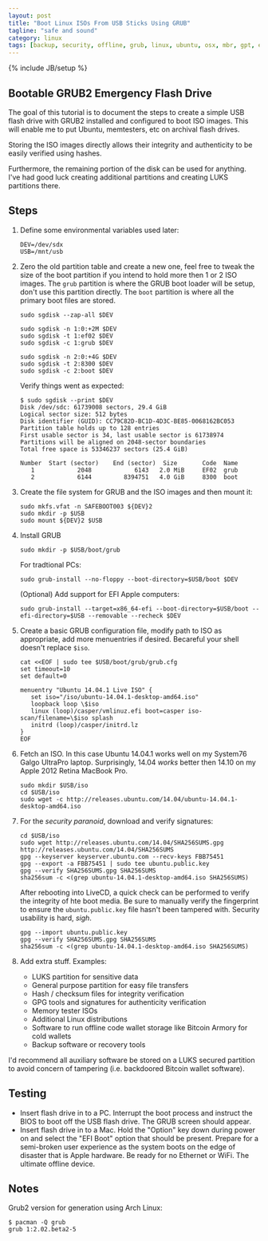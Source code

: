 ```yaml
---
layout: post
title: "Boot Linux ISOs From USB Sticks Using GRUB"
tagline: "safe and sound"
category: linux
tags: [backup, security, offline, grub, linux, ubuntu, osx, mbr, gpt, efi]
---
```

{% include JB/setup %}

## Bootable GRUB2 Emergency Flash Drive

The goal of this tutorial is to document the steps to create a simple USB flash drive with GRUB2 installed and configured to boot ISO images.  This will enable me to put Ubuntu, memtesters, etc on archival flash drives.

Storing the ISO images directly allows their integrity and authenticity to be easily verified using hashes.

Furthermore, the remaining portion of the disk can be used for anything.  I've had good luck creating additional partitions and creating LUKS partitions there.

## Steps

1. Define some environmental variables used later:

       DEV=/dev/sdx
       USB=/mnt/usb

2. Zero the old partition table and create a new one, feel free to tweak the size of the boot partition if you intend to hold more then 1 or 2 ISO images.  The `grub` partition is where the GRUB boot loader will be setup, don't use this partition directly.  The `boot` partition is where all the primary boot files are stored.

       sudo sgdisk --zap-all $DEV

       sudo sgdisk -n 1:0:+2M $DEV
       sudo sgdisk -t 1:ef02 $DEV
       sudo sgdisk -c 1:grub $DEV

       sudo sgdisk -n 2:0:+4G $DEV
       sudo sgdisk -t 2:8300 $DEV
       sudo sgdisk -c 2:boot $DEV

    Verify things went as expected:

       $ sudo sgdisk --print $DEV
       Disk /dev/sdc: 61739008 sectors, 29.4 GiB
       Logical sector size: 512 bytes
       Disk identifier (GUID): CC79C82D-BC1D-4D3C-BE85-0068162BC053
       Partition table holds up to 128 entries
       First usable sector is 34, last usable sector is 61738974
       Partitions will be aligned on 2048-sector boundaries
       Total free space is 53346237 sectors (25.4 GiB)

       Number  Start (sector)    End (sector)  Size       Code  Name
          1            2048            6143   2.0 MiB     EF02  grub
          2            6144         8394751   4.0 GiB     8300  boot

3. Create the file system for GRUB and the ISO images and then mount it:

       sudo mkfs.vfat -n SAFEBOOT003 ${DEV}2
       sudo mkdir -p $USB
       sudo mount ${DEV}2 $USB

4. Install GRUB

       sudo mkdir -p $USB/boot/grub

    For tradtional PCs:

       sudo grub-install --no-floppy --boot-directory=$USB/boot $DEV

    (Optional) Add support for EFI Apple computers:

       sudo grub-install --target=x86_64-efi --boot-directory=$USB/boot --efi-directory=$USB --removable --recheck $DEV


5. Create a basic GRUB configuration file, modify path to ISO as appropriate, add more menuentries if desired.  Becareful your shell doesn't replace `$iso`.

       cat <<EOF | sudo tee $USB/boot/grub/grub.cfg
       set timeout=10
       set default=0

       menuentry "Ubuntu 14.04.1 Live ISO" {
          set iso="/iso/ubuntu-14.04.1-desktop-amd64.iso"
          loopback loop \$iso
          linux (loop)/casper/vmlinuz.efi boot=casper iso-scan/filename=\$iso splash
          initrd (loop)/casper/initrd.lz
       }
       EOF

6. Fetch an ISO.  In this case Ubuntu 14.04.1 works well on my System76 Galgo UltraPro laptop.  Surprisingly, 14.04 *works* better then 14.10 on my Apple 2012 Retina MacBook Pro.

       sudo mkdir $USB/iso
       cd $USB/iso
       sudo wget -c http://releases.ubuntu.com/14.04/ubuntu-14.04.1-desktop-amd64.iso

7. For the *security paranoid*, download and verify signatures:

       cd $USB/iso
       sudo wget http://releases.ubuntu.com/14.04/SHA256SUMS.gpg http://releases.ubuntu.com/14.04/SHA256SUMS
       gpg --keyserver keyserver.ubuntu.com --recv-keys FBB75451
       gpg --export -a FBB75451 | sudo tee ubuntu.public.key
       gpg --verify SHA256SUMS.gpg SHA256SUMS
       sha256sum -c <(grep ubuntu-14.04.1-desktop-amd64.iso SHA256SUMS)

    After rebooting into LiveCD, a quick check can be performed to verify the integrity of hte boot media.  Be sure to manually verify the fingerprint to ensure the `ubuntu.public.key` file hasn't been tampered with.  Security usability is hard, *sigh*.

       gpg --import ubuntu.public.key
       gpg --verify SHA256SUMS.gpg SHA256SUMS
       sha256sum -c <(grep ubuntu-14.04.1-desktop-amd64.iso SHA256SUMS)

8. Add extra stuff.  Examples:

    * LUKS partition for sensitive data
    * General purpose partition for easy file transfers
    * Hash / checksum files for integrity verification
    * GPG tools and signatures for authenticity verification
    * Memory tester ISOs
    * Additional Linux distributions
    * Software to run offline code wallet storage like Bitcoin Armory for cold wallets
    * Backup software or recovery tools

I'd recommend all auxiliary software be stored on a LUKS secured partition to avoid concern of tampering (i.e. backdoored Bitcoin wallet software).

## Testing

* Insert flash drive in to a PC.  Interrupt the boot process and instruct the BIOS to boot off the USB flash drive.  The GRUB screen should appear.
* Insert flash drive in to a Mac.  Hold the "Option" key down during power on and select the "EFI Boot" option that should be present.  Prepare for a semi-broken user experience as the system boots on the edge of disaster that is Apple hardware.  Be ready for no Ethernet or WiFi.  The ultimate offline device.


## Notes

Grub2 version for generation using Arch Linux:

    $ pacman -Q grub
    grub 1:2.02.beta2-5
